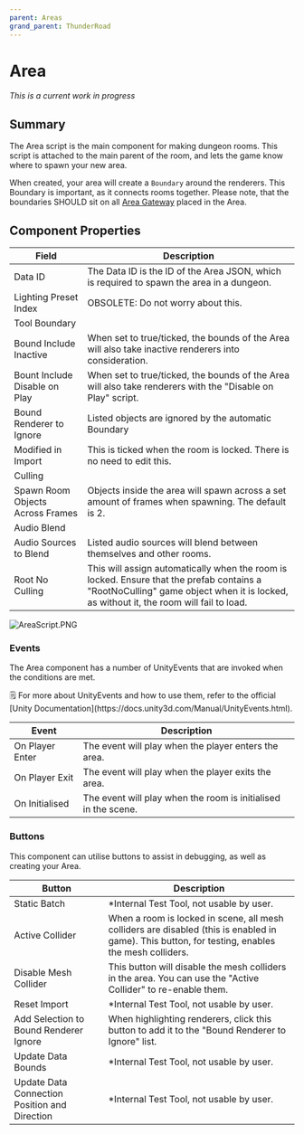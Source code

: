 ```yaml
---
parent: Areas
grand_parent: ThunderRoad
---
```

# Area

*This is a current work in progress*

## Summary

The Area script is the main component for making dungeon rooms. This script is attached to the main parent of the room, and lets the game know where to spawn your new area.

When created, your area will create a `Boundary` around the renderers. This Boundary is important, as it connects rooms together. Please note, that the boundaries SHOULD sit on all [Area Gateway](Area%20Gateway%205f8c690b01c9452a9e8d247b7f564baa.md)  placed in the Area.

## Component Properties

| Field | Description |
| --- | --- |
| Data ID | The Data ID is the ID of the Area JSON, which is required to spawn the area in a dungeon. |
| Lighting Preset Index | OBSOLETE: Do not worry about this. |
| Tool Boundary |  |
| Bound Include Inactive | When set to true/ticked, the bounds of the Area will also take inactive renderers into consideration. |
| Bount Include Disable on Play | When set to true/ticked, the bounds of the Area will also take renderers with the "Disable on Play" script. |
| Bound Renderer to Ignore | Listed objects are ignored by the automatic Boundary |
| Modified in Import | This is ticked when the room is locked. There is no need to edit this. |
| Culling |  |
| Spawn Room Objects Across Frames | Objects inside the area will spawn across a set amount of frames when spawning. The default is 2. |
| Audio Blend |  |
| Audio Sources to Blend | Listed audio sources will blend between themselves and other rooms. |
| Root No Culling | This will assign automatically when the room is locked. Ensure that the prefab contains a "RootNoCulling" game object when it is locked, as without it, the room will fail to load. |

![AreaScript.PNG](Area%201c1da74578e9400ab9a3d3f4b891e4f3/AreaScript.png)

### Events

The Area component has a number of UnityEvents that are invoked when the conditions are met.

<aside>
🗒️ For more about UnityEvents and how to use them, refer to the official [Unity Documentation](https://docs.unity3d.com/Manual/UnityEvents.html).

</aside>

| Event  | Description |
| --- | --- |
| On Player Enter | The event will play when the player enters the area. |
| On Player Exit  | The event will play when the player exits the area. |
| On Initialised  | The event will play when the room is initialised in the scene. |

### Buttons

This component can utilise buttons to assist in debugging, as well as creating your Area.

| Button  | Description |
| --- | --- |
| Static Batch  | *Internal Test Tool, not usable by user. |
| Active Collider   | When a room is locked in scene, all mesh colliders are disabled (this is enabled in game). This button, for testing, enables the mesh colliders. |
| Disable Mesh Collider | This button will disable the mesh colliders in the area. You can use the "Active Collider" to re-enable them. |
| Reset Import  |  *Internal Test Tool, not usable by user. |
| Add Selection to Bound Renderer Ignore  | When highlighting renderers, click this button to add it to the "Bound Renderer to Ignore" list. |
| Update Data Bounds | *Internal Test Tool, not usable by user. |
| Update Data Connection Position and Direction | *Internal Test Tool, not usable by user. |